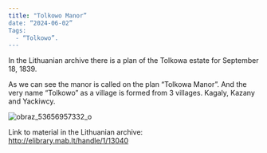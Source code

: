 ```yaml
---
title: "Tolkowo Manor”
date: “2024-06-02”
Tags:
  - “Tolkowo”.
---
```


In the Lithuanian archive there is a plan of the Tolkowa estate for September 18, 1839.

As we can see the manor is called on the plan “Tolkowa Manor”. And the very name “Tolkowo” as a village is formed from 3 villages. Kagaly, Kazany and Yackiwcy.

![obraz_53656957332_o](https://github.com/escfrpls/drochiczynpoleski/assets/125834172/ef5a2213-5918-44bd-bad2-be2ffab5f717)

Link to material in the Lithuanian archive: http://elibrary.mab.lt/handle/1/13040
